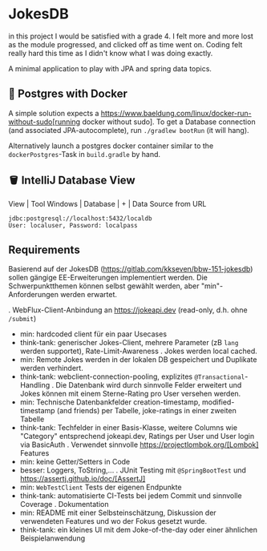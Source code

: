 # JokesDB


in this project I would be satisfied with a grade 4. I felt more and more lost as the module progressed, and clicked off as time went on. Coding felt really hard this time as I didn't know what I was doing exactly.



A minimal application to play with JPA and spring data topics.

## 🐳 Postgres with Docker

A simple solution expects a https://www.baeldung.com/linux/docker-run-without-sudo[running docker without sudo].
To get a Database connection (and associated JPA-autocomplete), run `./gradlew bootRun` (it will hang).

Alternatively launch a postgres docker container similar to the `dockerPostgres`-Task in `build.gradle` by hand.

## 🪣 IntelliJ Database View

View | Tool Windows | Database | + | Data Source from URL
```
jdbc:postgresql://localhost:5432/localdb
User: localuser, Password: localpass
```
## Requirements
Basierend auf der JokesDB (https://gitlab.com/kkseven/bbw-151-jokesdb) sollen gängige EE-Erweiterungen implementiert werden. Die Schwerpunktthemen können selbst gewählt werden, aber "min"-Anforderungen werden erwartet.

. WebFlux-Client-Anbindung an https://jokeapi.dev (read-only, d.h. ohne `/submit`)
- min: hardcoded client für ein paar Usecases
- think-tank: generischer Jokes-Client, mehrere Parameter (zB `lang` werden supportet), Rate-Limit-Awareness
. Jokes werden local cached.
- min: Remote Jokes werden in der lokalen DB gespeichert und Duplikate werden verhindert.
- think-tank: webclient-connection-pooling, explizites `@Transactional`-Handling
. Die Datenbank wird durch sinnvolle Felder erweitert und Jokes können mit einem Sterne-Rating pro User versehen werden.
- min: Technische Datenbankfelder creation-timestamp, modified-timestamp (and friends) per Tabelle, joke-ratings in einer zweiten Tabelle
- think-tank: Techfelder in einer Basis-Klasse, weitere Columns wie "Category" entsprechend jokeapi.dev, Ratings per User und User login via BasicAuth
. Verwendet sinnvolle https://projectlombok.org/[Lombok] Features
- min: keine Getter/Setters in Code
- besser: Loggers, ToString,...
. JUnit Testing mit `@SpringBootTest` und https://assertj.github.io/doc/[AssertJ]
- min: `WebTestClient` Tests der eigenen Endpunkte
- think-tank: automatisierte CI-Tests bei jedem Commit und sinnvolle Coverage
. Dokumentation
- min: README mit einer Selbsteinschätzung, Diskussion der verwendeten Features und wo der Fokus gesetzt wurde.
- think-tank: ein kleines UI mit dem Joke-of-the-day oder einer ähnlichen Beispielanwendung
